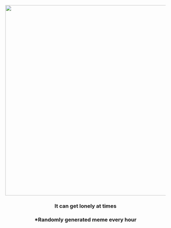 <p align="center">
        <img src="https://i.redd.it/3khp6q08m4p91.jpg" width="600" height="600">
        </p>
        <h3 align="center">It can get lonely at times</h3>
        <h3 align="center">*Randomly generated meme every hour</h3>
    